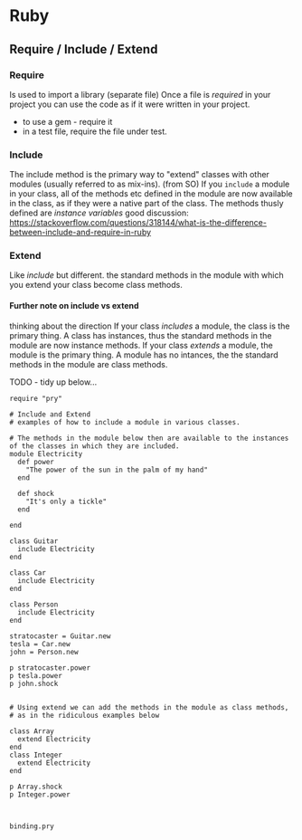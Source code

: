 # Ruby

## Require / Include / Extend

### Require
Is used to import a library (separate file)
Once a file is _required_ in your project you can use the code as if it were written in your project.
- to use a gem - require it
- in a test file, require the file under test.

### Include 
The include method is the primary way to "extend" classes with other modules (usually referred to as mix-ins). (from SO)
If you `include` a module in your class, all of the methods etc defined in the module are now available in the class, as if they were a native part of the class.
The methods thusly defined are _instance variables_
good discussion: https://stackoverflow.com/questions/318144/what-is-the-difference-between-include-and-require-in-ruby

### Extend
Like _include_ but different. the standard methods in the module with which you extend your class become class methods.


#### Further note on include vs extend
thinking about the direction
If your class _includes_ a module, the class is the primary thing. A class has instances, thus the standard  methods in the module are now instance methods.
If your class _extends_ a module, the module is the primary thing. A module has no intances, the the standard methods in the module are class methods.


TODO - tidy up below...
```
require "pry"

# Include and Extend
# examples of how to include a module in various classes.

# The methods in the module below then are available to the instances of the classes in which they are included.
module Electricity
  def power
    "The power of the sun in the palm of my hand"
  end

  def shock
    "It's only a tickle"
  end

end

class Guitar
  include Electricity
end

class Car
  include Electricity
end

class Person
  include Electricity
end

stratocaster = Guitar.new
tesla = Car.new
john = Person.new

p stratocaster.power
p tesla.power
p john.shock


# Using extend we can add the methods in the module as class methods,
# as in the ridiculous examples below

class Array
  extend Electricity
end
class Integer
  extend Electricity
end

p Array.shock
p Integer.power



binding.pry
```